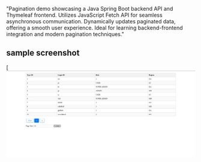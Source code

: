 "Pagination demo showcasing a Java Spring Boot backend API and Thymeleaf 
frontend. Utilizes JavaScript Fetch API for seamless asynchronous communication. 
Dynamically updates paginated data, offering a smooth user experience. Ideal for 
learning backend-frontend integration and modern pagination techniques."

## sample screenshot
[![image2](https://github.com/tavanojirutik/Pagination_Thymeleaf_to_FetchAPI_SpringBoot/blob/main/Capture.JPG)
